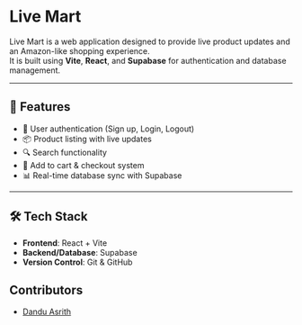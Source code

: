 # Live Mart

Live Mart is a web application designed to provide live product updates and an Amazon-like shopping experience.  
It is built using **Vite**, **React**, and **Supabase** for authentication and database management.

---

## 🚀 Features
- 🔐 User authentication (Sign up, Login, Logout)
- 📦 Product listing with live updates
- 🔍 Search functionality
- 🛒 Add to cart & checkout system
- 📊 Real-time database sync with Supabase

---

## 🛠️ Tech Stack
- **Frontend**: React + Vite  
- **Backend/Database**: Supabase  
- **Version Control**: Git & GitHub  

## Contributors
- [Dandu Asrith](https://github.com/asrith-306/)